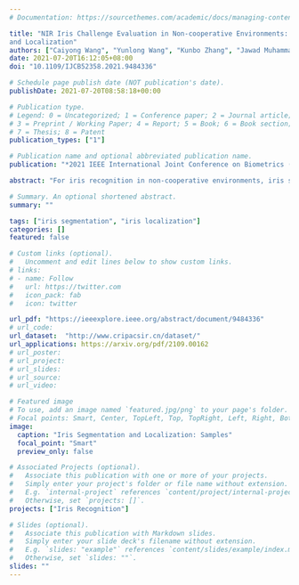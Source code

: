 ```yaml
---
# Documentation: https://sourcethemes.com/academic/docs/managing-content/

title: "NIR Iris Challenge Evaluation in Non-cooperative Environments: Segmentation
and Localization"
authors: ["Caiyong Wang", "Yunlong Wang", "Kunbo Zhang", "Jawad Muhammad", "Tianhao Lu", "Qi Zhang", "Qichuan Tian", "Zhaofeng He", "Zhenan Sun", "et.al"]
date: 2021-07-20T16:12:05+08:00
doi: "10.1109/IJCB52358.2021.9484336"

# Schedule page publish date (NOT publication's date).
publishDate: 2021-07-20T08:58:18+00:00

# Publication type.
# Legend: 0 = Uncategorized; 1 = Conference paper; 2 = Journal article;
# 3 = Preprint / Working Paper; 4 = Report; 5 = Book; 6 = Book section;
# 7 = Thesis; 8 = Patent
publication_types: ["1"]

# Publication name and optional abbreviated publication name.
publication: "*2021 IEEE International Joint Conference on Biometrics (IJCB)*"

abstract: "For iris recognition in non-cooperative environments, iris segmentation has been regarded as the first most important challenge still open to the biometric community, affecting all downstream tasks from normalization to recognition. In recent years, deep learning technologies have gained significant popularity among various computer vision tasks and also been introduced in iris biometrics, especially iris segmentation. To investigate recent developments and attract more interest of researchers in the iris segmentation method, we organized the 2021 NIR Iris Challenge Evaluation in Non-cooperative Environments: Segmentation and Localization (NIR-ISL 2021) at the 2021 International Joint Conference on Biometrics (IJCB 2021). The challenge was used as a public platform to assess the performance of iris segmentation and localization methods on Asian and African NIR iris images captured in non-cooperative environments. The three best-performing entries achieved solid and satisfactory iris segmentation and localization results in most cases, and their code and models have been made publicly available for reproducibility research."

# Summary. An optional shortened abstract.
summary: ""

tags: ["iris segmentation", "iris localization"]
categories: []
featured: false

# Custom links (optional).
#   Uncomment and edit lines below to show custom links.
# links:
# - name: Follow
#   url: https://twitter.com
#   icon_pack: fab
#   icon: twitter

url_pdf: "https://ieeexplore.ieee.org/abstract/document/9484336"
# url_code:
url_dataset:  "http://www.cripacsir.cn/dataset/"
url_applications: https://arxiv.org/pdf/2109.00162
# url_poster:
# url_project:
# url_slides:
# url_source:
# url_video:

# Featured image
# To use, add an image named `featured.jpg/png` to your page's folder. 
# Focal points: Smart, Center, TopLeft, Top, TopRight, Left, Right, BottomLeft, Bottom, BottomRight.
image:
  caption: "Iris Segmentation and Localization: Samples"
  focal_point: "Smart"
  preview_only: false

# Associated Projects (optional).
#   Associate this publication with one or more of your projects.
#   Simply enter your project's folder or file name without extension.
#   E.g. `internal-project` references `content/project/internal-project/index.md`.
#   Otherwise, set `projects: []`.
projects: ["Iris Recognition"]

# Slides (optional).
#   Associate this publication with Markdown slides.
#   Simply enter your slide deck's filename without extension.
#   E.g. `slides: "example"` references `content/slides/example/index.md`.
#   Otherwise, set `slides: ""`.
slides: ""
---
```

